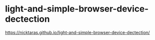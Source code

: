 # light-and-simple-browser-device-dectection

https://nicktaras.github.io/light-and-simple-browser-device-dectection/

